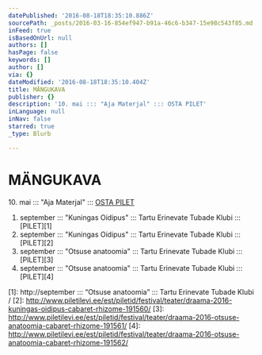 ```yaml
---
datePublished: '2016-08-18T18:35:10.886Z'
sourcePath: _posts/2016-03-16-854ef947-b91a-46c6-b347-15e98c543f85.md
inFeed: true
isBasedOnUrl: null
authors: []
hasPage: false
keywords: []
author: []
via: {}
dateModified: '2016-08-18T18:35:10.404Z'
title: MÄNGUKAVA
publisher: {}
description: '10. mai ::: "Aja Materjal" ::: OSTA PILET'
inLanguage: null
inNav: false
starred: true
_type: Blurb

---
```

# MÄNGUKAVA

10\. mai ::: "Aja Materjal" ::: [OSTA PILET][0]

1. september ::: "Kuningas Oidipus" ::: Tartu Erinevate Tubade Klubi ::: [PILET][1]
2. september ::: "Kuningas Oidipus" ::: Tartu Erinevate Tubade Klubi ::: [PILET][2]
3. september ::: "Otsuse anatoomia" ::: Tartu Erinevate Tubade Klubi ::: [PILET][3]
4. september ::: "Otsuse anatoomia" ::: Tartu Erinevate Tubade Klubi ::: [PILET][4]

[0]: http://www.piletilevi.ee/est/piletid/aja-materjal-42943/
[1]: http://september ::: “Otsuse anatoomia” ::: Tartu Erinevate Tubade Klubi  /
[2]: http://www.piletilevi.ee/est/piletid/festival/teater/draama-2016-kuningas-oidipus-cabaret-rhizome-191560/
[3]: http://www.piletilevi.ee/est/piletid/festival/teater/draama-2016-otsuse-anatoomia-cabaret-rhizome-191561/
[4]: http://www.piletilevi.ee/est/piletid/festival/teater/draama-2016-otsuse-anatoomia-cabaret-rhizome-191562/